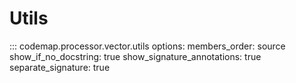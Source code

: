 # Utils

::: codemap.processor.vector.utils
    options:
      members_order: source
      show_if_no_docstring: true
      show_signature_annotations: true
      separate_signature: true

